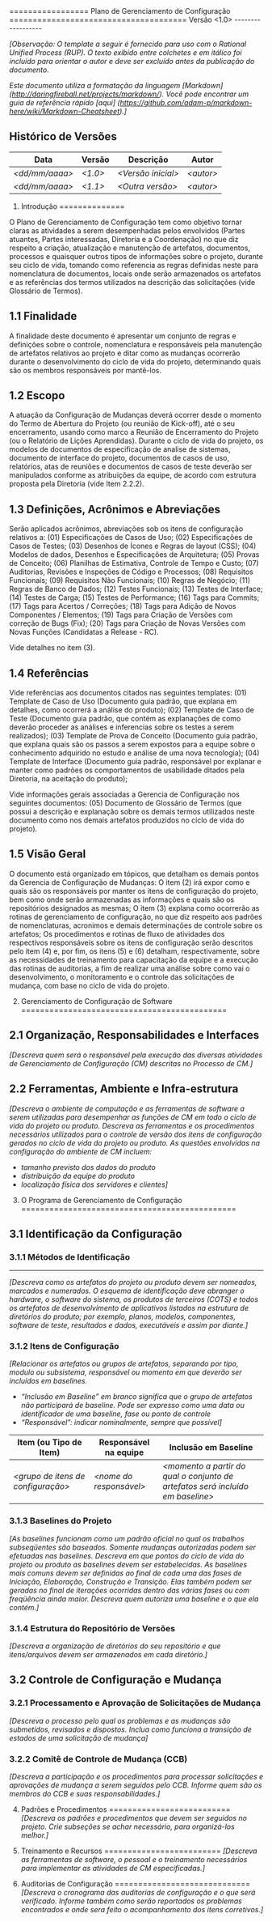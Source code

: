 <Nome do Projeto>
=================
Plano de Gerenciamento de Configuração
======================================
Versão &lt;1.0&gt;
------------------

_[Observação: O template a seguir é fornecido para uso com o Rational Unified Process (RUP).  O texto exibido entre colchetes e em itálico foi incluído para orientar o autor e deve ser excluído antes da publicação do documento._

_Este documento utiliza a formatação da linguagem [Markdown] (http://daringfireball.net/projects/markdown/). Você pode encontrar um guia de referência rápido [aqui] (https://github.com/adam-p/markdown-here/wiki/Markdown-Cheatsheet).]_

Histórico de Versões
--------------------

|Data                |Versão       |Descrição               |Autor          |
|--------------------|-------------|------------------------|---------------|
|_&lt;dd/mm/aaaa&gt;_|_&lt;1.0&gt;_|_&lt;Versão inicial&gt;_|_&lt;autor&gt;_|
|_&lt;dd/mm/aaaa&gt;_|_&lt;1.1&gt;_|_&lt;Outra versão&gt;_  |_&lt;autor&gt;_|



1. Introdução
==============

O Plano de Gerenciamento de Configuração tem como objetivo tornar claras as atividades a serem desempenhadas pelos envolvidos (Partes atuantes, Partes interessadas, Diretoria e a Coordenação) no que diz respeito a criação, atualização e manutenção de artefatos, documentos, processos e quaisquer outros tipos de informações sobre o projeto, durante seu ciclo de vida, tomando como referencia as regras definidas neste para nomenclatura de documentos, locais onde serão armazenados os artefatos e as referências dos termos utilizados na descrição das solicitações (vide Glossário de Termos).

1.1 Finalidade
---------------
A finalidade deste documento é apresentar um conjunto de regras e definições sobre o controle, nomenclatura e responsáveis pela manutenção de artefatos relativos ao projeto e ditar como as mudanças ocorrerão durante o desenvolvimento do ciclo de vida do projeto, determinando quais são os membros responsáveis por mantê-los.

1.2 Escopo
----------
A atuação da Configuração de Mudanças deverá ocorrer desde o momento do Termo de Abertura do Projeto (ou reunião de Kick-off), até o seu encerramento, usando como marco a Reunião de Encerramento do Projeto (ou o Relatório de Lições Aprendidas). Durante o ciclo de vida do projeto, os modelos de documentos de especificação de analise de sistemas, documento de interface do projeto, documentos de casos de uso, relatórios, atas de reuniões e documentos de casos de teste deverão ser manipulados conforme as atribuições da equipe, de acordo com estrutura proposta pela Diretoria (vide Item 2.2.2).

1.3 Definições, Acrônimos e Abreviações
---------------------------------------
Serão aplicados acrônimos, abreviações sob os itens de configuração relativos a:
(01) Especificações de Casos de Uso; (02) Especificações de Casos de Testes; (03) Desenhos de Ícones e Regras de layout (CSS); (04) Modelos de dados, Desenhos e Especificações de Arquitetura; (05) Provas de Conceito; (06) Planilhas de Estimativa, Controle de Tempo e Custo; (07) Auditorias, Revisões e Inspeções de Código e Processos; (08) Requisitos Funcionais; (09) Requisitos Não Funcionais; (10) Regras de Negócio; (11) Regras de Banco de Dados; (12) Testes Funcionais; (13) Testes de Interface; (14) Testes de Carga; (15) Testes de Performance; (16) Tags para Commits; (17) Tags para Acertos / Correções; (18) Tags para Adição de Novos Componentes / Elementos; (19) Tags para Criação de Versões com correção de Bugs (Fix); (20) Tags para Criação de Novas Versões com Novas Funções (Candidatas a Release - RC).

Vide detalhes no item (3).

1.4 Referências
---------------
Vide referências aos documentos citados nas seguintes templates:
(01) Template de Caso de Uso (Documento guia padrão, que explana em detalhes, como ocorrerá a análise do produto);
(02) Template de Caso de Teste (Documento guia padrão, que contém as explanações de como deverão proceder as análises e inferencias sobre os testes a serem realizados);
(03) Template de Prova de Conceito (Documento guia padrão, que explana quais são os passos a serem expostos para a equipe sobre o conhecimento adquirido no estudo e análise de uma nova tecnologia);
(04) Template de Interface (Documento guia padrão, responsável por explanar e manter como padrões os comportamentos de usabilidade ditados pela Diretoria, na aceitação do produto);

Vide informações gerais associadas a Gerencia de Configuração nos seguintes documentos:
(05) Documento de Glossário de Termos (que possui a descrição e explanação sobre os demais termos utilizados neste documento como nos demais artefatos produzidos no ciclo de vida do projeto).

1.5 Visão Geral
---------------
O documento está organizado em tópicos, que detalham os demais pontos da Gerencia de Configuração de Mudanças:
O item (2) irá expor como e quais são os responsáveis por manter os itens de configuração do projeto, bem como onde serão armazenadas as informações e quais são os repositórios designados as mesmas; O item (3) explana como ocorrerão as rotinas de gerenciamento de configuração, no que diz respeito aos padrões de nomenclaturas, acronimos e demais determinações de controle sobre os artefatos; Os procedimentos e rotinas de fluxo de atividades dos respectivos responsáveis sobre os itens de configuração serão descritos pelo item (4) e, por fim, os itens (5) e (6) detalham, respectivamente, sobre as necessidades de treinamento para capacitação da equipe e a execução das rotinas de auditorias, a fim de realizar uma análise sobre como vai o desenvolvimento, o monitoramento e o controle das solicitações de mudança, com base no ciclo de vida do projeto.


2. Gerenciamento de Configuração de Software
============================================

2.1 Organização, Responsabilidades e Interfaces
------------------------------------------------
_[Descreva quem será o responsável pela execução das diversas atividades de Gerenciamento de Configuração (CM) descritas no Processo de CM.]_

2.2 Ferramentas, Ambiente e Infra-estrutura
-------------------------------------------
_[Descreva o ambiente de computação e as ferramentas de software a serem utilizadas para desempenhar as funções de CM em todo o ciclo de vida do projeto ou produto._
_Descreva as ferramentas e os procedimentos necessários utilizados para o controle de versão dos itens de configuração gerados no ciclo de vida do projeto ou produto._
_As questões envolvidas na configuração do ambiente de CM incluem:_
* _tamanho previsto dos dados do produto_
* _distribuição da equipe do produto_
* _localização física dos servidores e clientes]_
 


3. O Programa de Gerenciamento de Configuração
==============================================

3.1 Identificação da Configuração
---------------------------------
### 3.1.1 Métodos de Identificação
----------------------------------
_[Descreva como os artefatos do projeto ou produto devem ser nomeados, marcados e numerados. O esquema de identificação deve abranger o hardware, o software do sistema, os produtos de terceiros (COTS) e todos os artefatos de desenvolvimento de aplicativos listados na estrutura de diretórios do produto; por exemplo, planos, modelos, componentes, software de teste, resultados e dados, executáveis e assim por diante.]_

### 3.1.2 Itens de Configuração
_[Relacionar os artefatos ou grupos de artefatos, separando por tipo, modulo ou subsistema, responsável ou momento em que deverão ser incluídos em baselines._
* _“Inclusão em Baseline” em branco significa que o grupo de artefatos não participará de baseline. Pode ser expresso como uma data ou identificador de uma baseline, fase ou ponto de controle_
* _“Responsável”: indicar nominalmente, sempre que possível]_

| Item (ou Tipo de Item)                 | Responsável na equipe	     | Inclusão em Baseline |
|----------------------------------------|-----------------------------|----------------------|
|_&lt;grupo de itens de configuração&gt;_|_&lt;nome do responsável&gt;_|_&lt;momento a partir do qual o conjunto de artefatos será incluído em baseline&gt;_|


### 3.1.3 Baselines do Projeto

_[As baselines funcionam como um padrão oficial no qual os trabalhos subseqüentes são baseados. Somente mudanças autorizadas podem ser efetuadas nas baselines._
_Descreva em que pontos do ciclo de vida do projeto ou produto as baselines devem ser estabelecidas. As baselines mais comuns devem ser definidas ao final de cada uma das fases de Iniciação, Elaboração, Construção e Transição. Elas também podem ser geradas no final de iterações ocorridas dentro das várias fases ou com freqüência ainda maior._
_Descreva quem autoriza uma baseline e o que ela contém.]_

### 3.1.4 Estrutura do Repositório de Versões
_[Descreva a organização de diretórios do seu repositório e que itens/arquivos devem ser armazenados em cada diretório.]_

3.2 Controle de Configuração e Mudança
--------------------------------------

### 3.2.1 Processamento e Aprovação de Solicitações de Mudança
_[Descreva o processo pelo qual os problemas e as mudanças são submetidos, revisados e dispostos. Inclua como funciona a transição de estados de uma solicitação de mudança]_

### 3.2.2 Comitê de Controle de Mudança (CCB)
_[Descreva a participação e os procedimentos para processar solicitações e aprovações de mudança a serem seguidos pelo CCB. Informe quem são os membros do CCB e suas responsabilidades.]_



4. Padrões e Procedimentos
==========================
_[Descreva os padrões e procedimentos que devem ser seguidos no projeto. Crie subseções se achar necessário, para organizá-los melhor.]_



5. Treinamento e Recursos
=========================
_[Descreva as ferramentas de software, o pessoal e o treinamento necessários para implementar as atividades de CM especificadas.]_



6. Auditorias de Configuração
=============================
_[Descreva o cronograma das auditorias de configuração e o que será verificado. Informe também como serão reportados os problemas encontrados e onde sera feito o acompanhamento dos itens corretivos.]_
